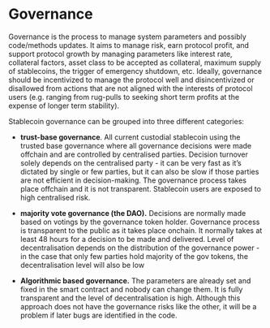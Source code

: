 # Governance

Governance is the process to manage system parameters and possibly code/methods updates. It aims to manage risk, earn protocol profit, and support protocol growth by managing parameters like interest rate, collateral factors, asset class to be accepted as collateral, maximum supply of stablecoins, the trigger of emergency shutdown, etc. Ideally, governance should be incentivized to manage the protocol well and disincentivized or disallowed from actions that are not aligned with the interests of protocol users (e.g. ranging from rug-pulls to seeking short term profits at the expense of longer term stability).

Stablecoin governance can be grouped into three different categories: 

- **trust-base governance**. All current custodial stablecoin using the trusted base governance where all governance decisions were made offchain and are controlled by centralised parties. Decision turnover solely depends on the centralised party - it can be very fast as it’s dictated by single or few parties, but it can also be slow if those parties are not efficient in decision-making. The governance process takes place offchain and it is not transparent. Stablecoin users are exposed to high centralised risk. 

- **majority vote governance (the DAO).** Decisions are normally made based on votings by the governance token holder. Governance process is transparent to the public as it takes place onchain. It normally takes at least 48 hours for a decision to be made and delivered. Level of decentralisation depends on the distribution of the governance power - in the case that only few parties hold majority of the gov tokens, the decentralisation level will also be low

- **Algorithmic based governance.** The parameters are already set and fixed in the smart contract and nobody can change them. It is fully transparent and the level of decentralisation is high. Although this approach does not have the governance risks like the other, it will be a problem if later bugs are identified in the code.
